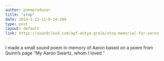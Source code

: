 ```yaml
---
author: poemproducer
title: "stop"
date: 2014-1-12-11-0-34-289
type: post
layout: default
link: https://soundcloud.com/agf-antye-greie/stop-memorial-for-aaron
---
```

I made a small sound poem in memory of Aaron based on a poem from Quinn’s page “My Aaron Swartz, whom I loved.”